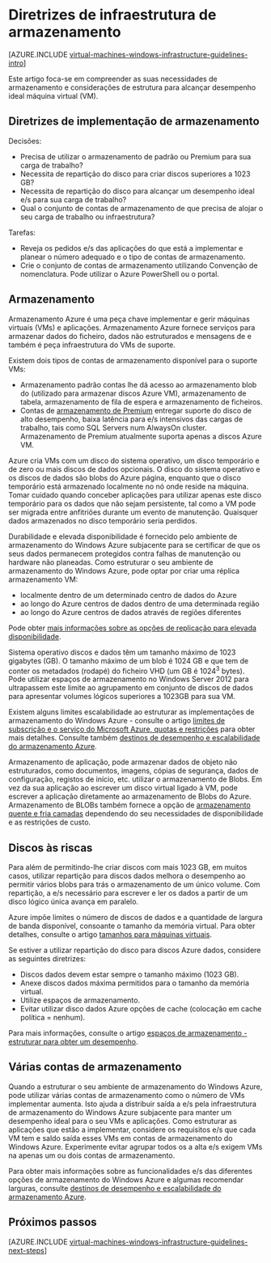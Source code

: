 <properties
    pageTitle="Diretrizes de soluções de armazenamento | Microsoft Azure"
    description="Saiba mais sobre as diretrizes de estrutura e implementação chaves para implementar soluções de armazenamento nos serviços de infraestrutura Azure."
    documentationCenter=""
    services="virtual-machines-windows"
    authors="iainfoulds"
    manager="timlt"
    editor=""
    tags="azure-resource-manager"/>

<tags
    ms.service="virtual-machines-windows"
    ms.workload="infrastructure-services"
    ms.tgt_pltfrm="vm-windows"
    ms.devlang="na"
    ms.topic="article"
    ms.date="09/08/2016"
    ms.author="iainfou"/>

# <a name="storage-infrastructure-guidelines"></a>Diretrizes de infraestrutura de armazenamento

[AZURE.INCLUDE [virtual-machines-windows-infrastructure-guidelines-intro](../../includes/virtual-machines-windows-infrastructure-guidelines-intro.md)] 

Este artigo foca-se em compreender as suas necessidades de armazenamento e considerações de estrutura para alcançar desempenho ideal máquina virtual (VM).


## <a name="implementation-guidelines-for-storage"></a>Diretrizes de implementação de armazenamento

Decisões:

- Precisa de utilizar o armazenamento de padrão ou Premium para sua carga de trabalho?
- Necessita de repartição do disco para criar discos superiores a 1023 GB?
- Necessita de repartição do disco para alcançar um desempenho ideal e/s para sua carga de trabalho?
- Qual o conjunto de contas de armazenamento de que precisa de alojar o seu carga de trabalho ou infraestrutura?

Tarefas:

- Reveja os pedidos e/s das aplicações do que está a implementar e planear o número adequado e o tipo de contas de armazenamento.
- Crie o conjunto de contas de armazenamento utilizando Convenção de nomenclatura. Pode utilizar o Azure PowerShell ou o portal.


## <a name="storage"></a>Armazenamento

Armazenamento Azure é uma peça chave implementar e gerir máquinas virtuais (VMs) e aplicações. Armazenamento Azure fornece serviços para armazenar dados do ficheiro, dados não estruturados e mensagens de e também é peça infraestrutura do VMs de suporte.

Existem dois tipos de contas de armazenamento disponível para o suporte VMs:

- Armazenamento padrão contas lhe dá acesso ao armazenamento blob do (utilizado para armazenar discos Azure VM), armazenamento de tabela, armazenamento de fila de espera e armazenamento de ficheiros.
- Contas de [armazenamento de Premium](../storage/storage-premium-storage.md) entregar suporte do disco de alto desempenho, baixa latência para e/s intensivos das cargas de trabalho, tais como SQL Servers num AlwaysOn cluster. Armazenamento de Premium atualmente suporta apenas a discos Azure VM.

Azure cria VMs com um disco do sistema operativo, um disco temporário e de zero ou mais discos de dados opcionais. O disco do sistema operativo e os discos de dados são blobs do Azure página, enquanto que o disco temporário está armazenado localmente no nó onde reside na máquina. Tomar cuidado quando conceber aplicações para utilizar apenas este disco temporário para os dados que não sejam persistente, tal como a VM pode ser migrada entre anfitriões durante um evento de manutenção. Quaisquer dados armazenados no disco temporário seria perdidos.

Durabilidade e elevada disponibilidade é fornecido pelo ambiente de armazenamento do Windows Azure subjacente para se certificar de que os seus dados permanecem protegidos contra falhas de manutenção ou hardware não planeadas. Como estruturar o seu ambiente de armazenamento do Windows Azure, pode optar por criar uma réplica armazenamento VM:

- localmente dentro de um determinado centro de dados do Azure
- ao longo do Azure centros de dados dentro de uma determinada região
- ao longo do Azure centros de dados através de regiões diferentes

Pode obter [mais informações sobre as opções de replicação para elevada disponibilidade](../storage/storage-introduction.md#replication-for-durability-and-high-availability).

Sistema operativo discos e dados têm um tamanho máximo de 1023 gigabytes (GB). O tamanho máximo de um blob é 1024 GB e que tem de conter os metadados (rodapé) do ficheiro VHD (um GB é 1024<sup>3</sup> bytes). Pode utilizar espaços de armazenamento no Windows Server 2012 para ultrapassem este limite ao agrupamento em conjunto de discos de dados para apresentar volumes lógicos superiores a 1023GB para sua VM.

Existem alguns limites escalabilidade ao estruturar as implementações de armazenamento do Windows Azure - consulte o artigo [limites de subscrição e o serviço do Microsoft Azure, quotas e restrições](azure-subscription-service-limits.md#storage-limits) para obter mais detalhes. Consulte também [destinos de desempenho e escalabilidade do armazenamento Azure](../storage/storage-scalability-targets.md).

Armazenamento de aplicação, pode armazenar dados de objeto não estruturados, como documentos, imagens, cópias de segurança, dados de configuração, registos de início, etc. utilizar o armazenamento de Blobs. Em vez da sua aplicação ao escrever um disco virtual ligado à VM, pode escrever a aplicação diretamente ao armazenamento de Blobs do Azure. Armazenamento de BLOBs também fornece a opção de [armazenamento quente e fria camadas](../storage/storage-blob-storage-tiers.md) dependendo do seu necessidades de disponibilidade e as restrições de custo.


## <a name="striped-disks"></a>Discos às riscas
Para além de permitindo-lhe criar discos com mais 1023 GB, em muitos casos, utilizar repartição para discos dados melhora o desempenho ao permitir vários blobs para trás o armazenamento de um único volume. Com repartição, a e/s necessário para escrever e ler os dados a partir de um disco lógico única avança em paralelo.

Azure impõe limites o número de discos de dados e a quantidade de largura de banda disponível, consoante o tamanho da memória virtual. Para obter detalhes, consulte o artigo [tamanhos para máquinas virtuais](virtual-machines-windows-sizes.md).

Se estiver a utilizar repartição do disco para discos Azure dados, considere as seguintes diretrizes:

- Discos dados devem estar sempre o tamanho máximo (1023 GB).
- Anexe discos dados máxima permitidos para o tamanho da memória virtual.
- Utilize espaços de armazenamento.
- Evitar utilizar disco dados Azure opções de cache (colocação em cache política = nenhum).

Para mais informações, consulte o artigo [espaços de armazenamento - estruturar para obter um desempenho](http://social.technet.microsoft.com/wiki/contents/articles/15200.storage-spaces-designing-for-performance.aspx).


## <a name="multiple-storage-accounts"></a>Várias contas de armazenamento

Quando a estruturar o seu ambiente de armazenamento do Windows Azure, pode utilizar várias contas de armazenamento como o número de VMs implementar aumenta. Isto ajuda a distribuir saída a e/s pela infraestrutura de armazenamento do Windows Azure subjacente para manter um desempenho ideal para o seu VMs e aplicações. Como estruturar as aplicações que estão a implementar, considere os requisitos e/s que cada VM tem e saldo saída esses VMs em contas de armazenamento do Windows Azure. Experimente evitar agrupar todos os a alta e/s exigem VMs na apenas um ou dois contas de armazenamento.

Para obter mais informações sobre as funcionalidades e/s das diferentes opções de armazenamento do Windows Azure e algumas recomendar larguras, consulte [destinos de desempenho e escalabilidade do armazenamento Azure](../storage/storage-scalability-targets.md).


## <a name="next-steps"></a>Próximos passos

[AZURE.INCLUDE [virtual-machines-windows-infrastructure-guidelines-next-steps](../../includes/virtual-machines-windows-infrastructure-guidelines-next-steps.md)] 